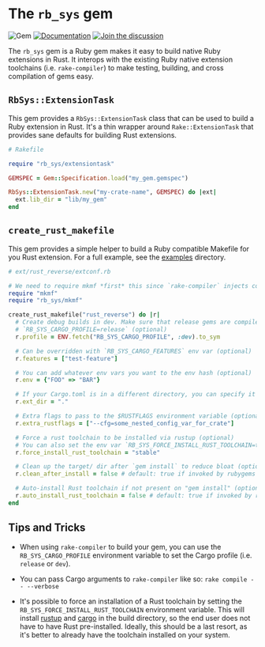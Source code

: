# The `rb_sys` gem

![Gem](https://img.shields.io/gem/v/rb_sys)
[![Documentation](https://img.shields.io/badge/docs-rdoc.info-blue.svg)](https://www.rubydoc.info/gems/rb_sys/frames)
[![Join the discussion](https://img.shields.io/badge/slack-chat-blue.svg)](https://join.slack.com/t/oxidize-rb/shared_invite/zt-16zv5tqte-Vi7WfzxCesdo2TqF_RYBCw)

The `rb_sys` gem is a Ruby gem makes it easy to build native Ruby extensions in Rust. It interops with the existing Ruby
native extension toolchains (i.e. `rake-compiler`) to make testing, building, and cross compilation of gems easy.

## `RbSys::ExtensionTask`

This gem provides a `RbSys::ExtensionTask` class that can be used to build a Ruby extension in Rust. It's a thin wrapper
around `Rake::ExtensionTask` that provides sane defaults for building Rust extensions.

```ruby
# Rakefile

require "rb_sys/extensiontask"

GEMSPEC = Gem::Specification.load("my_gem.gemspec")

RbSys::ExtensionTask.new("my-crate-name", GEMSPEC) do |ext|
  ext.lib_dir = "lib/my_gem"
end
```

## `create_rust_makefile`

This gem provides a simple helper to build a Ruby compatible Makefile for you Rust extension. For a full example, see
the [examples](./../examples) directory.

```ruby
# ext/rust_reverse/extconf.rb

# We need to require mkmf *first* this since `rake-compiler` injects code here for cross compilation
require "mkmf"
require "rb_sys/mkmf"

create_rust_makefile("rust_reverse") do |r|
  # Create debug builds in dev. Make sure that release gems are compiled with
  # `RB_SYS_CARGO_PROFILE=release` (optional)
  r.profile = ENV.fetch("RB_SYS_CARGO_PROFILE", :dev).to_sym

  # Can be overridden with `RB_SYS_CARGO_FEATURES` env var (optional)
  r.features = ["test-feature"]

  # You can add whatever env vars you want to the env hash (optional)
  r.env = {"FOO" => "BAR"}

  # If your Cargo.toml is in a different directory, you can specify it here (optional)
  r.ext_dir = "."

  # Extra flags to pass to the $RUSTFLAGS environment variable (optional)
  r.extra_rustflags = ["--cfg=some_nested_config_var_for_crate"]

  # Force a rust toolchain to be installed via rustup (optional)
  # You can also set the env var `RB_SYS_FORCE_INSTALL_RUST_TOOLCHAIN=true`
  r.force_install_rust_toolchain = "stable"

  # Clean up the target/ dir after `gem install` to reduce bloat (optional)
  r.clean_after_install = false # default: true if invoked by rubygems

  # Auto-install Rust toolchain if not present on "gem install" (optional)
  r.auto_install_rust_toolchain = false # default: true if invoked by rubygems
end
```

## Tips and Tricks

- When using `rake-compiler` to build your gem, you can use the `RB_SYS_CARGO_PROFILE` environment variable to set the
  Cargo profile (i.e. `release` or `dev`).

- You can pass Cargo arguments to `rake-compiler` like so: `rake compile -- --verbose`

- It's possible to force an installation of a Rust toolchain by setting the `RB_SYS_FORCE_INSTALL_RUST_TOOLCHAIN`
  environment variable. This will install [rustup](https://rustup.rs/) and [cargo](https://crates.io/) in the build
  directory, so the end user does not have to have Rust pre-installed. Ideally, this should be a last resort, as it's
  better to already have the toolchain installed on your system.
